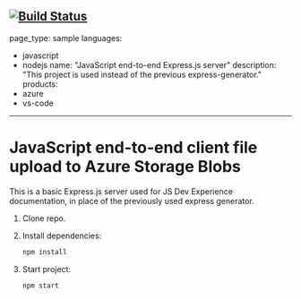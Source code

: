 [![Build Status](https://dev.azure.com/BayBuildingGroup/Node%20App/_apis/build/status/gilangjalu.js-e2e-express-server?branchName=main)](https://dev.azure.com/BayBuildingGroup/Node%20App/_build/latest?definitionId=3&branchName=main)
---
page_type: sample
languages:
- javascript
- nodejs
name: "JavaScript end-to-end Express.js server"
description: "This project is used instead of the previous express-generator."
products:
- azure
- vs-code
---

# JavaScript end-to-end client file upload to Azure Storage Blobs

This is a basic Express.js server used for JS Dev Experience documentation, in place of the previously used express generator. 

1. Clone repo.

1. Install dependencies: 

    ```bash
    npm install
    ```

1. Start project: 

    ```bash
    npm start
    ```
